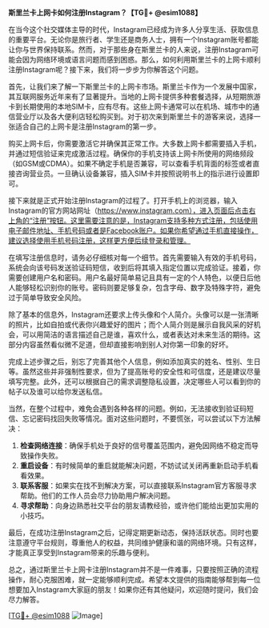 **斯里兰卡上网卡如何注册Instagram？【TG💪+ @esim1088】**

在当今这个社交媒体主导的时代，Instagram已经成为许多人分享生活、获取信息的重要平台。无论你是旅行者、学生还是商务人士，拥有一个Instagram账号都能让你与世界保持联系。然而，对于那些身在斯里兰卡的人来说，注册Instagram可能会因为网络环境或语言问题而感到困惑。那么，如何利用斯里兰卡的上网卡顺利注册Instagram呢？接下来，我们将一步步为你解答这个问题。

首先，让我们来了解一下斯里兰卡的上网卡市场。斯里兰卡作为一个发展中国家，其互联网服务近年来有了显著提升。当地的上网卡提供多种套餐选择，从短期旅游卡到长期使用的本地SIM卡，应有尽有。这些上网卡通常可以在机场、城市中的通信营业厅以及各大便利店轻松购买到。对于初次来到斯里兰卡的游客来说，选择一张适合自己的上网卡是注册Instagram的第一步。

购买上网卡后，你需要激活它并确保其正常工作。大多数上网卡都需要插入手机，并通过短信验证来完成激活过程。确保你的手机支持该上网卡所使用的网络频段（如GSM或CDMA）。如果不确定手机是否兼容，可以查看手机背面的标签或者直接咨询营业员。一旦确认设备兼容，插入SIM卡并按照说明书上的指示进行设置即可。

接下来就是正式开始注册Instagram的过程了。打开手机上的浏览器，输入Instagram的官方网站网址（https://www.instagram.com），进入页面后点击右上角的“注册”按钮。这里需要注意的是，Instagram支持多种方式注册，包括使用电子邮件地址、手机号码或者是Facebook账户。如果你希望通过手机直接操作，建议选择使用手机号码注册，这样更方便后续登录和管理。

在填写注册信息时，请务必仔细核对每一个细节。首先需要输入有效的手机号码，系统会向该号码发送验证码短信，收到后将其填入指定位置以完成验证。接着，你需要创建用户名和密码。用户名最好简单易记且具有一定的个人特色，以便日后他人能够轻松识别你的账号。密码则要足够复杂，包含字母、数字及特殊字符，避免过于简单导致安全风险。

除了基本的信息外，Instagram还要求上传头像和个人简介。头像可以是一张清晰的照片，比如自拍或代表你兴趣爱好的图片；而个人简介则是展示自我风采的好机会，可以用简洁的语言描述自己是谁，喜欢什么，或者表达对未来生活的期待。这部分内容虽然看似微不足道，但却直接影响到别人对你第一印象的好坏。

完成上述步骤之后，别忘了完善其他个人信息，例如添加真实的姓名、性别、生日等。虽然这些并非强制性要求，但为了提高账号的安全性和可信度，还是建议尽量填写完整。此外，还可以根据自己的需求调整隐私设置，决定哪些人可以看到你的帖子以及谁可以给你发送私信。

当然，在整个过程中，难免会遇到各种各样的问题。例如，无法接收到验证码短信、忘记密码找回失败等情况。面对这些问题时，不要慌张，可以尝试以下方法解决：

1. **检查网络连接**：确保手机处于良好的信号覆盖范围内，避免因网络不稳定而导致操作失败。
2. **重启设备**：有时候简单的重启就能解决问题，不妨试试关闭再重新启动手机看看效果。
3. **联系客服**：如果实在找不到解决方案，可以直接联系Instagram官方客服寻求帮助。他们的工作人员会尽力协助用户解决问题。
4. **寻求帮助**：向身边熟悉社交平台的朋友请教经验，或许他们能给出更加实用的小技巧。

最后，在成功注册Instagram之后，记得定期更新动态，保持活跃状态。同时也要注意遵守平台规则，尊重他人的权益，共同维护健康和谐的网络环境。只有这样，才能真正享受到Instagram带来的乐趣与便利。

总之，通过斯里兰卡上网卡注册Instagram并不是一件难事，只要按照正确的流程操作，耐心克服困难，就一定能够顺利完成。希望本文提供的指南能够帮到每一位想要加入Instagram大家庭的朋友！如果你还有其他疑问，欢迎随时提问，我们会尽力解答。

[[TG💪+ @esim1088](https://t.me/s/esim1088) ![Image](https://i.postimg.cc/4NQfJmqS/Snipaste-2025-05-13-00-14-12.png)]